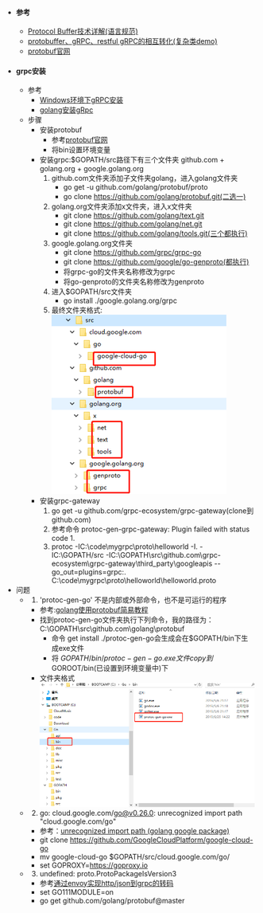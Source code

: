 - #### 参考
    - [Protocol Buffer技术详解(语言规范)](https://www.cnblogs.com/stephen-liu74/archive/2013/01/02/2841485.html)
    - [protobuffer、gRPC、restful gRPC的相互转化(复杂类demo)](https://www.cnblogs.com/sevenyuan/p/8535382.html)
    - [protobuf官网](https://github.com/protocolbuffers/protobuf/releases)
- #### grpc安装
    - 参考
        - [Windows环境下gRPC安装](https://www.colabug.com/6466948.html)
        - [golang安装gRpc](https://www.jianshu.com/p/dba4c7a6d608)
    - 步骤
        * 安装protobuf
            - 参考[protobuf官网](https://github.com/protocolbuffers/protobuf/releases)
            - 将bin设置环境变量
        * 安装grpc:$GOPATH/src路径下有三个文件夹 github.com + golang.org + google.golang.org
            1. github.com文件夹添加子文件夹golang，进入golang文件夹
                - go get -u github.com/golang/protobuf/proto
                - go clone https://github.com/golang/protobuf.git(二选一)
            2. golang.org文件夹添加x文件夹，进入x文件夹
                - git clone https://github.com/golang/text.git
                - git clone https://github.com/golang/net.git
                - git clone https://github.com/golang/tools.git(三个都执行)
            3. google.golang.org文件夹
                - git clone https://github.com/grpc/grpc-go
                - git clone https://github.com/google/go-genproto(都执行)
                - 将grpc-go的文件夹名称修改为grpc	
                - 将go-genproto的文件夹名称修改为genproto
            4. 进入$GOPATH/src文件夹
                - go install ./google.golang.org/grpc
            5. 最终文件夹格式:
                 ![grpc安装](imgs/grpc.png)
        * 安装grpc-gateway
            1. go get -u github.com/grpc-ecosystem/grpc-gateway(clone到github.com)
            2. 参考命令 protoc-gen-grpc-gateway: Plugin failed with status code 1.
            3. protoc -IC:\code\mygrpc\proto\helloworld -I. -IC:\GOPATH/src -IC:\GOPATH\src\github.com\grpc-ecosystem\grpc-gateway\third_party\googleapis --go_out=plugins=grpc:. C:\code\mygrpc\proto\helloworld\helloworld.proto
-  问题
    - 1. 'protoc-gen-go' 不是内部或外部命令，也不是可运行的程序
        - 参考:[golang使用protobuf简易教程](https://blog.csdn.net/qq_15437667/article/details/78425151)
        - 找到protoc-gen-go文件夹执行下列命令，我的路径为：C:\GOPATH\src\github.com\golang\protobuf
            - 命令 get install ./protoc-gen-go会生成会在$GOPATH/bin下生成exe文件
            - 将 $GOPATH/bin/protoc-gen-go.exe文件copy到$GOROOT/bin(已设置到环境变量中)下
        - 文件夹格式
            ![protoc-gen-go安装](imgs/protoc-gen-go.png) 
    - 2. go: cloud.google.com/go@v0.26.0: unrecognized import path "cloud.google.com/go" 
        - 参考：[unrecognized import path (golang google package)
](https://stackoverflow.com/questions/47000312/unrecognized-import-path-golang-google-package)   
        - git clone https://github.com/GoogleCloudPlatform/google-cloud-go
        - mv google-cloud-go $GOPATH/src/cloud.google.com/go/
        - set GOPROXY=https://goproxy.io   
    - 3. undefined: proto.ProtoPackageIsVersion3
        - 参考[通过envoy实现http/json到grpc的转码
](https://blog.csdn.net/jinyidong/article/details/87921593) 
        - set GO111MODULE=on
        - go get github.com/golang/protobuf@master    
  